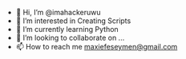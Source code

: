 - 👋 Hi, I’m @imahackeruwu
- 👀 I’m interested in Creating Scripts
- 🌱 I’m currently learning Python 
- 💞️ I’m looking to collaborate on ...
- 📫 How to reach me maxiefeseymen@gmail.com
